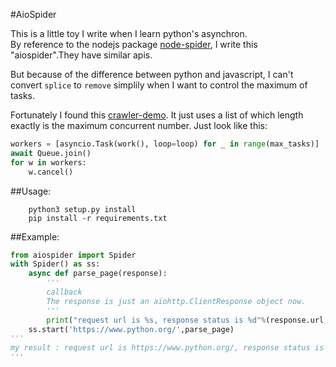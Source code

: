 #AioSpider

This is a little toy I write when I learn python's asynchron.<br>
By reference to the nodejs package [node-spider](https://github.com/flesler/node-spider), I write this "aiospider".They have similar apis.

But because of the difference between python and javascript, I can't convert `splice` to `remove` simplily when I want to control the maximum of tasks.

Fortunately I found this [crawler-demo](https://github.com/aosabook/500lines/tree/master/crawler). It just uses a list of which length exactly is the maximum concurrent number. Just look like this:
```python
workers = [asyncio.Task(work(), loop=loop) for _ in range(max_tasks)]
await Queue.join()
for w in workers:
    w.cancel()
```

##Usage:
```
    python3 setup.py install
    pip install -r requirements.txt
```
##Example:
```python
from aiospider import Spider
with Spider() as ss:
    async def parse_page(response):
        '''
        callback
        The response is just an aiohttp.ClientResponse object now.
        '''
        print("request url is %s, response status is %d"%(response.url,response.status))
    ss.start('https://www.python.org/',parse_page)
'''
my result : request url is https://www.python.org/, response status is 200
'''
```